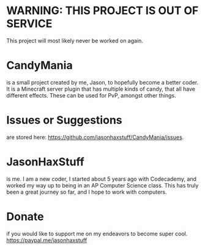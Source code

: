 # WARNING: THIS PROJECT IS OUT OF SERVICE
This project will most likely never be worked on again.

# CandyMania
is a small project created by me, Jason, to hopefully become a better coder. It is a Minecraft server plugin that has multiple kinds of candy, that all have different effects. These can be used for PvP, amongst other things.

# Issues or Suggestions
are stored here: https://github.com/jasonhaxstuff/CandyMania/issues.

# JasonHaxStuff
is me. I am a new coder, I started about 5 years ago with Codecademy, and worked my way up to being in an AP Computer Science class. This has truly been a great journey so far, and I hope to work with computers.

# Donate
if you would like to support me on my endeavors to become super cool. https://paypal.me/jasonhaxstuff
